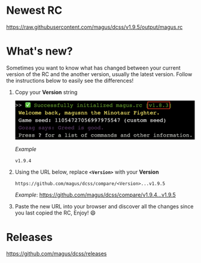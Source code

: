 # Newest RC

https://raw.githubusercontent.com/magus/dcss/v1.9.5/output/magus.rc

# What's new?

Sometimes you want to know what has changed between your current version
of the RC and the another version, usually the latest version.
Follow the instructions below to easily see the differences!

1. Copy your **Version** string

    ![Example screenshot highlighting magus.rc version string](https://raw.githubusercontent.com/magus/dcss/master/static/version-string-example.97956d.png)

    _Example_
    ```
    v1.9.4
    ```

1. Using the URL below, replace **`<Version>`** with your **Version**

    ```
    https://github.com/magus/dcss/compare/<Version>...v1.9.5
    ```
    _Example_: https://github.com/magus/dcss/compare/v1.9.4...v1.9.5

1. Paste the new URL into your browser and discover all the changes since you last copied the RC, Enjoy! 😄


# Releases

https://github.com/magus/dcss/releases

